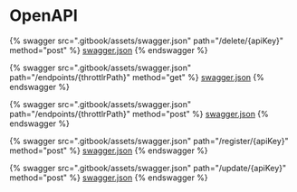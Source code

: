 # OpenAPI

{% swagger src=".gitbook/assets/swagger.json" path="/delete/{apiKey}" method="post" %}
[swagger.json](.gitbook/assets/swagger.json)
{% endswagger %}

{% swagger src=".gitbook/assets/swagger.json" path="/endpoints/{throttlrPath}" method="get" %}
[swagger.json](.gitbook/assets/swagger.json)
{% endswagger %}

{% swagger src=".gitbook/assets/swagger.json" path="/endpoints/{throttlrPath}" method="post" %}
[swagger.json](.gitbook/assets/swagger.json)
{% endswagger %}

{% swagger src=".gitbook/assets/swagger.json" path="/register/{apiKey}" method="post" %}
[swagger.json](.gitbook/assets/swagger.json)
{% endswagger %}

{% swagger src=".gitbook/assets/swagger.json" path="/update/{apiKey}" method="post" %}
[swagger.json](.gitbook/assets/swagger.json)
{% endswagger %}
